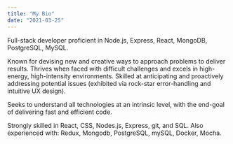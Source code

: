 ```yaml
---
title: "My Bio"
date: "2021-03-25"
---
```


Full-stack developer proficient in Node.js, Express, React, MongoDB, PostgreSQL, MySQL. 

Known for devising new and creative ways to approach problems to deliver results. Thrives when faced with difficult challenges and excels in high-energy, high-intensity environments. Skilled at anticipating and proactively addressing potential issues (exhibited via rock-star error-handling and intuitive UX design). 

Seeks to understand all technologies at an intrinsic level, with the end-goal of delivering fast and efficient code. 

Strongly skilled in React, CSS, Nodes.js, Express, git, and SQL. Also experienced with: Redux, Mongodb, PostgreSQL, mySQL, Docker, Mocha.